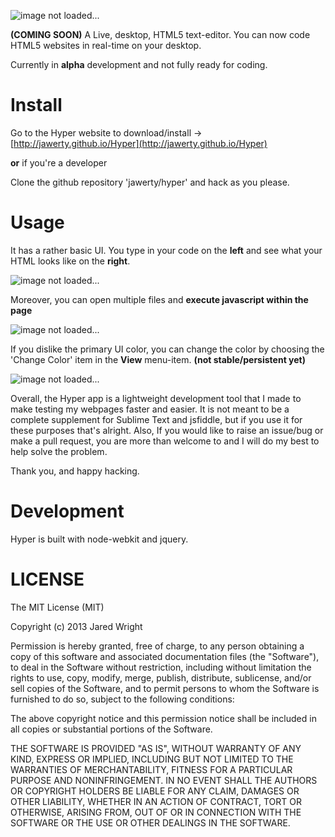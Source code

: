 ![image not loaded...](https://raw.github.com/jawerty/Hyper/master/hyper_title.png)

**(COMING SOON)**
A Live, desktop, HTML5 text-editor. You can now code HTML5 websites in real-time on your desktop.

Currently in **alpha** development and not fully ready for coding.

# Install
Go to the Hyper website to download/install -> [http://jawerty.github.io/Hyper](http://jawerty.github.io/Hyper)

**or** if you're a developer

Clone the github repository 'jawerty/hyper' and hack as you please.

# Usage 
It has a rather basic UI. You type in your code on the **left** and see what your HTML looks like on the **right**.

![image not loaded...](https://raw.github.com/jawerty/Hyper/master/screenshots/2.png)

Moreover, you can open multiple files and **execute javascript within the page**

![image not loaded...](https://raw.github.com/jawerty/Hyper/master/screenshots/4.png)

If you dislike the primary UI color, you can change the color by choosing the 'Change Color' item in the **View** menu-item. **(not stable/persistent yet)**

![image not loaded...](https://raw.github.com/jawerty/Hyper/master/screenshots/5_edit.png)

Overall, the Hyper app is a lightweight development tool that I made to make testing my webpages faster and easier. It is not meant to be a complete supplement for Sublime Text and jsfiddle, but if you use it for these purposes that's alright. Also, If you would like to raise an issue/bug or make a pull request, you are more than welcome to and I will do my best to help solve the problem.

Thank you, and happy hacking.

# Development
Hyper is built with node-webkit and jquery.

# LICENSE

The MIT License (MIT)

Copyright (c) 2013 Jared Wright

Permission is hereby granted, free of charge, to any person obtaining a copy
of this software and associated documentation files (the "Software"), to deal
in the Software without restriction, including without limitation the rights
to use, copy, modify, merge, publish, distribute, sublicense, and/or sell
copies of the Software, and to permit persons to whom the Software is
furnished to do so, subject to the following conditions:

The above copyright notice and this permission notice shall be included in
all copies or substantial portions of the Software.

THE SOFTWARE IS PROVIDED "AS IS", WITHOUT WARRANTY OF ANY KIND, EXPRESS OR
IMPLIED, INCLUDING BUT NOT LIMITED TO THE WARRANTIES OF MERCHANTABILITY,
FITNESS FOR A PARTICULAR PURPOSE AND NONINFRINGEMENT. IN NO EVENT SHALL THE
AUTHORS OR COPYRIGHT HOLDERS BE LIABLE FOR ANY CLAIM, DAMAGES OR OTHER
LIABILITY, WHETHER IN AN ACTION OF CONTRACT, TORT OR OTHERWISE, ARISING FROM,
OUT OF OR IN CONNECTION WITH THE SOFTWARE OR THE USE OR OTHER DEALINGS IN
THE SOFTWARE.
